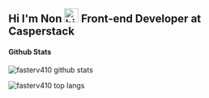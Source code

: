 ## Hi I'm Non <img src="https://user-images.githubusercontent.com/1303154/88677602-1635ba80-d120-11ea-84d8-d263ba5fc3c0.gif" width="28px" alt="hi"> Front-end Developer at Casperstack

#### Github Stats

![fasterv410 github stats](https://github-readme-stats.vercel.app/api?username=fasterv410&count_private=true&theme=radical&hide=contribs,prs&show_icons=true&include_all_commits=true)

![fasterv410 top langs](https://github-readme-stats.vercel.app/api/top-langs/?username=fasterv410&theme=radical&layout=compact)

<!-- ![fasterv410 top langs](https://github-readme-stats.vercel.app/api/wakatime?username=fasterv410&theme=radical) -->
